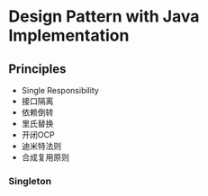 # Design Pattern with Java Implementation

## Principles
- Single Responsibility
- 接口隔离
- 依赖倒转
- 里氏替换
- 开闭OCP
- 迪米特法则
- 合成复用原则

### Singleton